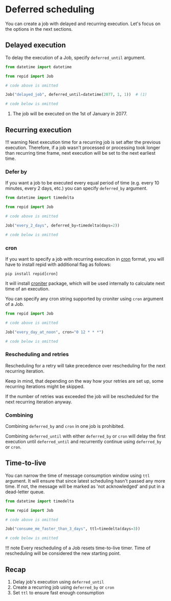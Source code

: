 # Deferred scheduling

You can create a job with delayed and recurring execution.
Let's focus on the options in the next sections.

## Delayed execution

To delay the execution of a Job, specify `deferred_until` argument.

```python hl_lines="7"
from datetime import datetime

from repid import Job

# code above is omitted

Job("delayed_job", deferred_until=datetime(2077, 1, 1))  # (1)

# code below is omitted
```

1. The job will be executed on the 1st of January in 2077.

## Recurring execution

!!! warning
    Next execution time for a recurring job is set after the previous execution. Therefore,
    if a job wasn't processed or processing took longer than recurring time frame, next execution
    will be set to the next earliest time.

### Defer by

If you want a job to be executed every equal period of time (e.g. every 10 minutes,
every 2 days, etc.) you can specify `deferred_by` argument.

```python hl_lines="7"
from datetime import timedelta

from repid import Job

# code above is omitted

Job("every_2_days", deferred_by=timedelta(days=2))

# code below is omitted
```

### cron

If you want to specify a job with recurring execution in [cron](https://wikipedia.org/wiki/Cron)
format, you will have to install repid with additional flag as follows:

```shell
pip install repid[cron]
```

It will install [croniter](https://github.com/kiorky/croniter) package, which will be used
internally to calculate next time of an execution.

You can specify any cron string supported by croniter using `cron` argument of a Job.

```python hl_lines="5"
from repid import Job

# code above is omitted

Job("every_day_at_noon", cron="0 12 * * *")

# code below is omitted
```

### Rescheduling and retries

Rescheduling for a retry will take precedence over rescheduling for the next recurring iteration.

Keep in mind, that depending on the way how your retries are set up, some recurring iterations might
be skipped.

If the number of retries was exceeded the job will be rescheduled for the next recurring
iteration anyway.

### Combining

Combining `deferred_by` and `cron` in one job is prohibited.

Combining `deferred_until` with either `deferred_by` or `cron` will delay the first execution
until `deferred_until` and recurrently continue using `deferred_by` or `cron`.

## Time-to-live

You can narrow the time of message consumption window using `ttl` argument. It will ensure that
since latest scheduling hasn't passed any more time. If not, the message will be marked as
'not acknowledged' and put in a dead-letter queue.

```python hl_lines="7"
from datetime import timedelta

from repid import Job

# code above is omitted

Job("consume_me_faster_than_3_days", ttl=timedelta(days=3))

# code below is omitted
```

!!! note
    Every rescheduling of a Job resets time-to-live timer. Time of rescheduling will be considered
    the new starting point.

## Recap

1. Delay job's execution using `deferred_until`
2. Create a recurring job using `deferred_by` or `cron`
3. Set `ttl` to ensure fast enough consumption
